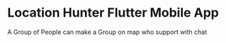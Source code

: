# Location Hunter Flutter Mobile App
 A Group of People can make a Group on map who support with chat 
